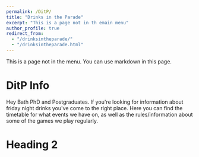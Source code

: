 ```yaml
---
permalink: /DitP/
title: "Drinks in the Parade"
excerpt: "This is a page not in th emain menu"
author_profile: true
redirect_from: 
  - "/drinksintheparade/"
  - "/drinksintheparade.html"
---
```


This is a page not in the menu. You can use markdown in this page.

DitP Info
======

Hey Bath PhD and Postgraduates. If you're looking for information about friday night drinks you've come to the right place. Here you can find the timetable for what events we have on, as well as the rules/information about some of the games we play regularly. 

Heading 2
======
